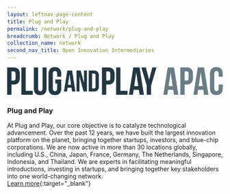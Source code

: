 ```yaml
---
layout: leftnav-page-content
title: Plug and Play
permalink: /network/plug-and-play
breadcrumb: Network / Plug and Play
collection_name: network
second_nav_title: Open Innovation Intermediaries
---
```

<div class="networklogo">
<a href="https://www.plugandplayapac.com/?utm_source=openinnovationnetwork.sg&utm_medium=referral">
<img src="/images/partners/Plug and Play.png" alt="1">
</a>
</div>

<h3>Plug and Play</h3>

At Plug and Play, our core objective is to catalyze technological advancement. Over the past 12 years, we have built the largest innovation platform on the planet, bringing together startups, investors, and blue-chip corporations. We are now active in more than 30 locations globally, including U.S., China, Japan, France, Germany, The Netherlands, Singapore, Indonesia, and Thailand. We are experts in facilitating meaningful introductions, investing in startups, and bringing together key stakeholders into one world-changing network. <br>
[Learn more](https://www.plugandplayapac.com/?utm_source=openinnovationnetwork.sg&utm_medium=referral){:target="_blank"}

